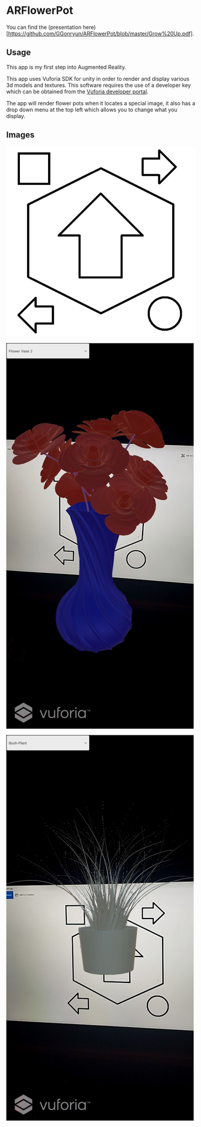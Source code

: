 # ARFlowerPot
You can find the (presentation here)[https://github.com/GGonryun/ARFlowerPot/blob/master/Grow%20Up.pdf].

## Usage
This app is my first step into Augmented Reality.

This app uses Vuforia SDK for unity in order to render and display various 3d models and textures. This software requires the use of a developer key which can be obtained from the [Vuforia developer portal](https://developer.vuforia.com/).

The app will render flower pots when it locates a special image, it also has a drop down menu at the top left which allows you to change what you display.

## Images
![QR Code](https://github.com/GGonryun/ARFlowerPot/blob/master/QrCode3.jpg?raw=true)

![Flower Pot 1](https://github.com/GGonryun/ARFlowerPot/blob/master/Screenshot_20190330-220547_AR%20Flower%20Pot%20Mini%20Jam.jpg?raw=true)

![Flower Pot 2](https://github.com/GGonryun/ARFlowerPot/blob/master/Screenshot_20190330-220602_AR%20Flower%20Pot%20Mini%20Jam.jpg?raw=true)


